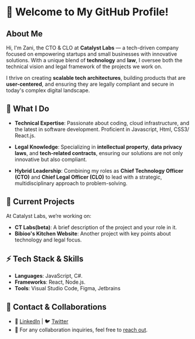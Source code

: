 # 👋 Welcome to My GitHub Profile!

## About Me

Hi, I'm Zani, the CTO & CLO at **Catalyst Labs** — a tech-driven company focused on empowering startups and small businesses with innovative solutions. With a unique blend of **technology** and **law**, I oversee both the technical vision and legal framework of the projects we work on.

I thrive on creating **scalable tech architectures**, building products that are **user-centered**, and ensuring they are legally compliant and secure in today's complex digital landscape.

## 🌟 What I Do

- **Technical Expertise**: Passionate about coding, cloud infrastructure, and the latest in software development. Proficient in Javascript, Html, CSS3/ React.js.
  
- **Legal Knowledge**: Specializing in **intellectual property**, **data privacy laws**, and **tech-related contracts**, ensuring our solutions are not only innovative but also compliant.

- **Hybrid Leadership**: Combining my roles as **Chief Technology Officer (CTO)** and **Chief Legal Officer (CLO)** to lead with a strategic, multidisciplinary approach to problem-solving.

## 💼 Current Projects

At Catalyst Labs, we’re working on:
- **CT Labs(beta)**: A brief description of the project and your role in it.
- **Bibioo's Kitchen Website**: Another project with key points about technology and legal focus.

## ⚡ Tech Stack & Skills

- **Languages**: JavaScript, C#.
- **Frameworks**: React, Node.js.
- **Tools**: Visual Studio Code, Figma, Jetbrains

## 🚀 Contact & Collaborations

- 💼 [LinkedIn](https://www.linkedin.com/in/thokozani-kilowan-b34241333/) | 🐦 [Twitter](your-twitter-url)
- 📧 For any collaboration inquiries, feel free to [reach out](mailto:thokozanikilowan07@gmail.com).
